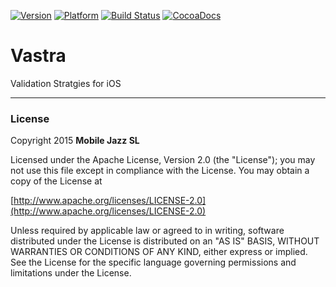[![Version](https://cocoapod-badges.herokuapp.com/v/Vastra/badge.png)](http://cocoadocs.org/docsets/Vastra) 
[![Platform](https://cocoapod-badges.herokuapp.com/p/Vastra/badge.png)](http://cocoadocs.org/docsets/Vastra) 
[![Build Status](https://travis-ci.org/mobilejazz/Vastra.png)](https://travis-ci.org/mobilejazz/Vastra)
[![CocoaDocs](https://img.shields.io/badge/docs-%E2%9C%93-blue.svg)](http://cocoadocs.org/docsets/Vastra) 


Vastra
==========

Validation Stratgies for iOS

---
### License

Copyright 2015 **Mobile Jazz SL**

Licensed under the Apache License, Version 2.0 (the "License");
you may not use this file except in compliance with the License.
You may obtain a copy of the License at

[http://www.apache.org/licenses/LICENSE-2.0](http://www.apache.org/licenses/LICENSE-2.0)

Unless required by applicable law or agreed to in writing, software
distributed under the License is distributed on an "AS IS" BASIS,
WITHOUT WARRANTIES OR CONDITIONS OF ANY KIND, either express or implied.
See the License for the specific language governing permissions and
limitations under the License.


